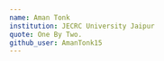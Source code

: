 ```yaml
---
name: Aman Tonk
institution: JECRC University Jaipur
quote: One By Two.
github_user: AmanTonk15
---
```

